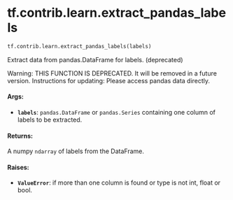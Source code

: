 <div itemscope itemtype="http://developers.google.com/ReferenceObject">
<meta itemprop="name" content="tf.contrib.learn.extract_pandas_labels" />
<meta itemprop="path" content="Stable" />
</div>

# tf.contrib.learn.extract_pandas_labels

``` python
tf.contrib.learn.extract_pandas_labels(labels)
```

Extract data from pandas.DataFrame for labels. (deprecated)

Warning: THIS FUNCTION IS DEPRECATED. It will be removed in a future version.
Instructions for updating:
Please access pandas data directly.

#### Args:

* <b>`labels`</b>: `pandas.DataFrame` or `pandas.Series` containing one column of
    labels to be extracted.


#### Returns:

A numpy `ndarray` of labels from the DataFrame.


#### Raises:

* <b>`ValueError`</b>: if more than one column is found or type is not int, float or
    bool.